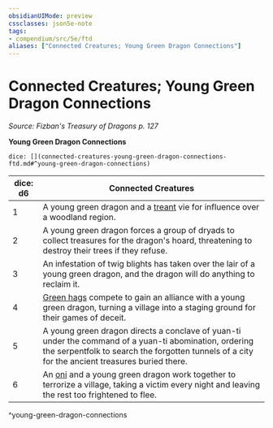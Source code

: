 ```yaml
---
obsidianUIMode: preview
cssclasses: json5e-note
tags:
- compendium/src/5e/ftd
aliases: ["Connected Creatures; Young Green Dragon Connections"]
---
```

# Connected Creatures; Young Green Dragon Connections
*Source: Fizban's Treasury of Dragons p. 127* 

**Young Green Dragon Connections**

`dice: [](connected-creatures-young-green-dragon-connections-ftd.md#^young-green-dragon-connections)`

| dice: d6 | Connected Creatures |
|----------|---------------------|
| 1 | A young green dragon and a [treant](compendium/bestiary/plant/treant.md) vie for influence over a woodland region. |
| 2 | A young green dragon forces a group of dryads to collect treasures for the dragon's hoard, threatening to destroy their trees if they refuse. |
| 3 | An infestation of twig blights has taken over the lair of a young green dragon, and the dragon will do anything to reclaim it. |
| 4 | [Green hags](compendium/bestiary/fey/green-hag.md) compete to gain an alliance with a young green dragon, turning a village into a staging ground for their games of deceit. |
| 5 | A young green dragon directs a conclave of yuan-ti under the command of a yuan-ti abomination, ordering the serpentfolk to search the forgotten tunnels of a city for the ancient treasures buried there. |
| 6 | An [oni](compendium/bestiary/giant/oni.md) and a young green dragon work together to terrorize a village, taking a victim every night and leaving the rest too frightened to flee. |
^young-green-dragon-connections